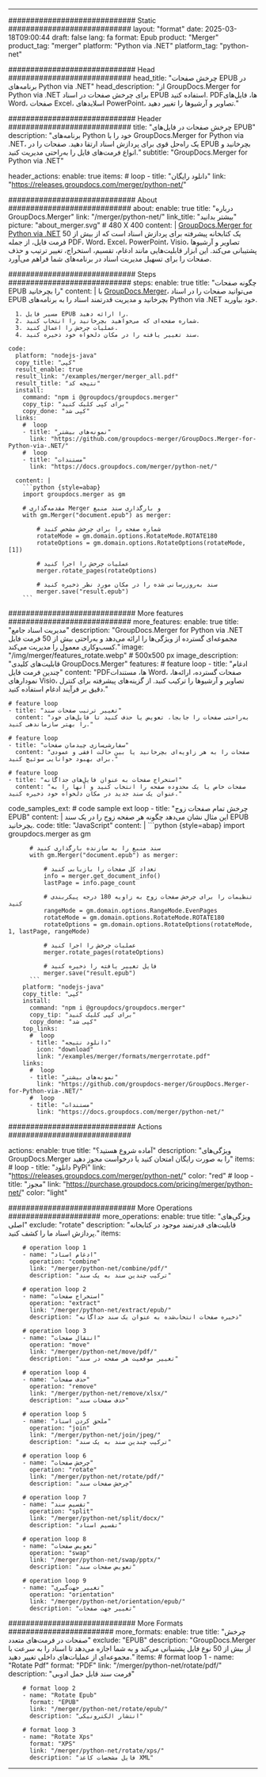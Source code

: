 
---
############################# Static ############################
layout: "format"
date:  2025-03-18T09:00:44
draft: false
lang: fa
format: Epub
product: "Merger"
product_tag: "merger"
platform: "Python via .NET"
platform_tag: "python-net"

############################# Head ############################
head_title: "چرخش صفحات EPUB در برنامه‌های Python via .NET"
head_description: "از GroupDocs.Merger for Python via .NET برای چرخش صفحات در اسناد EPUB استفاده کنید. PDFها، فایل‌های Word، صفحات Excel، اسلایدهای PowerPoint، تصاویر و آرشیوها را تغییر دهید."

############################# Header ############################
title: "چرخش صفحات در فایل‌های EPUB" 
description: "برنامه‌های Python خود را با GroupDocs.Merger for Python via .NET، یک راه‌حل قوی برای پردازش اسناد ارتقا دهید. صفحات را در EPUB بچرخانید و انواع فرمت‌های فایل را به‌راحتی مدیریت کنید."
subtitle: "GroupDocs.Merger for Python via .NET" 

header_actions:
  enable: true
  items:
    #  loop
    - title: "دانلود رایگان"
      link: "https://releases.groupdocs.com/merger/python-net/"
      
############################# About ############################
about:
    enable: true
    title: "درباره GroupDocs.Merger"
    link: "/merger/python-net/"
    link_title: "بیشتر بدانید"
    picture: "about_merger.svg" # 480 X 400
    content: |
       [GroupDocs.Merger for Python via .NET](/merger/python-net/) یک کتابخانه پیشرفته برای پردازش اسناد است که از بیش از 50 فرمت فایل، از جمله PDF، Word، Excel، PowerPoint، Visio، تصاویر و آرشیوها پشتیبانی می‌کند. این ابزار قابلیت‌هایی مانند ادغام، تقسیم، استخراج، تغییر ترتیب و حذف صفحات را برای تسهیل مدیریت اسناد در برنامه‌های شما فراهم می‌آورد.

############################# Steps ############################
steps:
    enable: true
    title: "چگونه صفحات EPUB را بچرخانید"
    content: |
      با [GroupDocs.Merger](/merger/python-net/)، می‌توانید صفحات را در اسناد EPUB بچرخانید و مدیریت قدرتمند اسناد را به برنامه‌های Python via .NET خود بیاورید.
      
      1. مسیر فایل EPUB را ارائه دهید.
      2. شماره صفحه‌ای که می‌خواهید بچرخانید را انتخاب کنید.
      3. عملیات چرخش را اعمال کنید.
      4. سند تغییر یافته را در مکان دلخواه خود ذخیره کنید.
   
    code:
      platform: "nodejs-java"
      copy_title: "کپی"
      result_enable: true
      result_link: "/examples/merger/merger_all.pdf"
      result_title: "نتیجه کد"
      install:
        command: "npm i @groupdocs/groupdocs.merger"
        copy_tip: "برای کپی کلیک کنید"
        copy_done: "کپی شد"
      links:
        #  loop
        - title: "نمونه‌های بیشتر"
          link: "https://github.com/groupdocs-merger/GroupDocs.Merger-for-Python-via-.NET/"
        #  loop
        - title: "مستندات"
          link: "https://docs.groupdocs.com/merger/python-net/"
          
      content: |
        ```python {style=abap}
        import groupdocs.merger as gm

        # مقدمه‌گذاری Merger و بارگذاری سند منبع
        with gm.Merger("document.epub") as merger:
            
            # شماره صفحه را برای چرخش مشخص کنید
            rotateMode = gm.domain.options.RotateMode.ROTATE180
            rotateOptions = gm.domain.options.RotateOptions(rotateMode, [1])

            # عملیات چرخش را اجرا کنید
            merger.rotate_pages(rotateOptions)

            # سند به‌روزرسانی شده را در مکان مورد نظر ذخیره کنید
            merger.save("result.epub")
        ```            

############################# More features ############################
more_features:
  enable: true
  title: "مدیریت اسناد جامع"
  description: "GroupDocs.Merger for Python via .NET مجموعه‌ای گسترده از ویژگی‌ها را ارائه می‌دهد و به‌راحتی بیش از 50 فرمت فایل کسب‌وکاری معمول را مدیریت می‌کند."
  image: "/img/merger/features_rotate.webp" # 500x500 px
  image_description: "قابلیت‌های کلیدی GroupDocs.Merger"
  features:
    # feature loop
    - title: "ادغام چندین فرمت فایل"
      content: "PDFها، مستندات Word، صفحات گسترده، ارائه‌ها، نمودارهای Visio، تصاویر و آرشیوها را ترکیب کنید. از گزینه‌های پیشرفته برای کنترل دقیق بر فرآیند ادغام استفاده کنید."

    # feature loop
    - title: "تغییر ترتیب صفحات سند"
      content: "به‌راحتی صفحات را جابجا، تعویض یا حذف کنید تا فایل‌های خود را بهتر سازماندهی کنید."

    # feature loop
    - title: "سفارشی‌سازی چیدمان صفحات"
      content: "صفحات را به هر زاویه‌ای بچرخانید یا بین حالت افقی و عمودی برای بهبود خوانایی سوئیچ کنید."

    # feature loop
    - title: "استخراج صفحات به عنوان فایل‌های جداگانه"
      content: "صفحات خاص یا یک محدوده صفحه را انتخاب کنید و آنها را به عنوان یک سند جدید در مکان دلخواه خود ذخیره کنید."
      
  code_samples_ext:
    # code sample ext loop
    - title: "چرخش تمام صفحات زوج EPUB"
      content: |
        این مثال نشان می‌دهد چگونه هر صفحه زوج را در یک سند EPUB بچرخانید.
      code:
        title: "JavaScript"
        content: |
          ```python {style=abap}
          import groupdocs.merger as gm
          
          # سند منبع را به سازنده بارگذاری کنید
          with gm.Merger("document.epub") as merger:
            
              # تعداد کل صفحات را بازیابی کنید
              info = merger.get_document_info()
              lastPage = info.page_count

              # تنظیمات را برای چرخش صفحات زوج به زاویه 180 درجه پیکربندی کنید
              rangeMode = gm.domain.options.RangeMode.EvenPages
              rotateMode = gm.domain.options.RotateMode.ROTATE180
              rotateOptions = gm.domain.options.RotateOptions(rotateMode, 1, lastPage, rangeMode)
          
              # عملیات چرخش را اجرا کنید
              merger.rotate_pages(rotateOptions)

              # فایل تغییر یافته را ذخیره کنید
              merger.save("result.epub")
          ```
        platform: "nodejs-java"
        copy_title: "کپی"
        install:
          command: "npm i @groupdocs/groupdocs.merger"
          copy_tip: "برای کپی کلیک کنید"
          copy_done: "کپی شد"
        top_links:
          #  loop
          - title: "دانلود نتیجه"
            icon: "download"
            link: "/examples/merger/formats/mergerrotate.pdf"
        links:
          #  loop
          - title: "نمونه‌های بیشتر"
            link: "https://github.com/groupdocs-merger/GroupDocs.Merger-for-Python-via-.NET/"
          #  loop
          - title: "مستندات"
            link: "https://docs.groupdocs.com/merger/python-net/"
            

            


############################# Actions ############################

actions:
  enable: true
  title: "آماده شروع هستید؟"
  description: "ویژگی‌های GroupDocs.Merger را به صورت رایگان امتحان کنید یا درخواست مجوز دهید"
  items:
    #  loop
    - title: "دانلود PyPi"
      link: "https://releases.groupdocs.com/merger/python-net/"
      color: "red"
        #  loop
    - title: "مجوز"
      link: "https://purchase.groupdocs.com/pricing/merger/python-net/"
      color: "light"


############################# More Operations #####################
more_operations:
    enable: true
    title: "ویژگی‌های اصلی"
    exclude: "rotate"
    description: "قابلیت‌های قدرتمند موجود در کتابخانه پردازش اسناد ما را کشف کنید."
    items: 
          
        # operation loop 1
        - name: "ادغام اسناد"
          operation: "combine"
          link: "/merger/python-net/combine/pdf/"
          description: "ترکیب چندین سند به یک سند"

        # operation loop 2
        - name: "استخراج صفحات"
          operation: "extract"
          link: "/merger/python-net/extract/epub/"
          description: "ذخیره صفحات انتخاب‌شده به عنوان یک سند جداگانه"

        # operation loop 3
        - name: "انتقال صفحات"
          operation: "move"
          link: "/merger/python-net/move/pdf/"
          description: "تغییر موقعیت هر صفحه در سند"

        # operation loop 4
        - name: "حذف صفحات"
          operation: "remove"
          link: "/merger/python-net/remove/xlsx/"
          description: "حذف صفحات سند"

        # operation loop 5
        - name: "ملحق کردن اسناد"
          operation: "join"
          link: "/merger/python-net/join/jpeg/"
          description: "ترکیب چندین سند به یک سند"

        # operation loop 6
        - name: "چرخش صفحات"
          operation: "rotate"
          link: "/merger/python-net/rotate/pdf/"
          description: "چرخش صفحات سند"

        # operation loop 7
        - name: "تقسیم سند"
          operation: "split"
          link: "/merger/python-net/split/docx/"
          description: "تقسیم اسناد"

        # operation loop 8
        - name: "تعویض صفحات"
          operation: "swap"
          link: "/merger/python-net/swap/pptx/"
          description: "تعویض صفحات سند"

        # operation loop 9
        - name: "تغییر جهت‌گیری"
          operation: "orientation"
          link: "/merger/python-net/orientation/epub/"
          description: "تغییر جهت صفحات"
          
        
          
############################# More Formats ########################
more_formats:
    enable: true
    title: "چرخش صفحات در فرمت‌های متعدد"
    exclude: "EPUB"
    description: "GroupDocs.Merger از بیش از 50 نوع فایل پشتیبانی می‌کند و به شما اجازه می‌دهد تا اسناد را به سرعت با مجموعه‌ای از عملیات‌های داخلی تغییر دهید."
    items: 
        # format loop 1
        - name: "Rotate Pdf"
          format: "PDF"
          link: "/merger/python-net/rotate/pdf/"
          description: "فرمت سند قابل حمل ادوبی"

        # format loop 2
        - name: "Rotate Epub"
          format: "EPUB"
          link: "/merger/python-net/rotate/epub/"
          description: "انتشار الکترونیکی"

        # format loop 3
        - name: "Rotate Xps"
          format: "XPS"
          link: "/merger/python-net/rotate/xps/"
          description: "فایل مشخصات کاغذ XML"


---